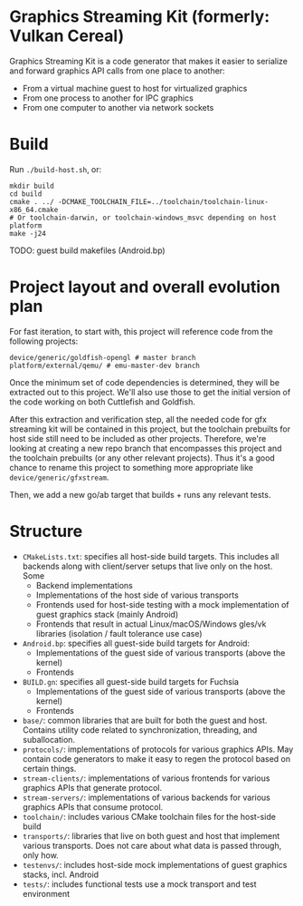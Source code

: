# Graphics Streaming Kit (formerly: Vulkan Cereal)

Graphics Streaming Kit is a code generator that makes it easier to serialize
and forward graphics API calls from one place to another:

- From a virtual machine guest to host for virtualized graphics
- From one process to another for IPC graphics
- From one computer to another via network sockets

# Build

Run `./build-host.sh`, or:

    mkdir build
    cd build
    cmake . ../ -DCMAKE_TOOLCHAIN_FILE=../toolchain/toolchain-linux-x86_64.cmake
    # Or toolchain-darwin, or toolchain-windows_msvc depending on host platform
    make -j24

TODO: guest build makefiles (Android.bp)

# Project layout and overall evolution plan

For fast iteration, to start with, this project will reference code from the
following projects:

    device/generic/goldfish-opengl # master branch
    platform/external/qemu/ # emu-master-dev branch

Once the minimum set of code dependencies is determined, they will be extracted
out to this project.  We'll also use those to get the initial version of the
code working on both Cuttlefish and Goldfish.

After this extraction and verification step, all the needed code for gfx
streaming kit will be contained in this project, but the toolchain prebuilts
for host side still need to be included as other projects. Therefore, we're
looking at creating a new repo branch that encompasses this project and the
toolchain prebuilts (or any other relevant projects). Thus it's a good chance
to rename this project to something more appropriate like
`device/generic/gfxstream`.

Then, we add a new go/ab target that builds + runs any relevant tests.

# Structure

- `CMakeLists.txt`: specifies all host-side build targets. This includes all
  backends along with client/server setups that live only on the host. Some
  - Backend implementations
  - Implementations of the host side of various transports
  - Frontends used for host-side testing with a mock implementation of guest
    graphics stack (mainly Android)
  - Frontends that result in actual Linux/macOS/Windows gles/vk libraries
    (isolation / fault tolerance use case)
- `Android.bp`: specifies all guest-side build targets for Android:
  - Implementations of the guest side of various transports (above the kernel)
  - Frontends
- `BUILD.gn`: specifies all guest-side build targets for Fuchsia
  - Implementations of the guest side of various transports (above the kernel)
  - Frontends
- `base/`: common libraries that are built for both the guest and host.
  Contains utility code related to synchronization, threading, and suballocation.
- `protocols/`: implementations of protocols for various graphics APIs. May contain
code generators to make it easy to regen the protocol based on certain things.
- `stream-clients/`: implementations of various frontends for various graphics
  APIs that generate protocol.
- `stream-servers/`: implementations of various backends for various graphics
  APIs that consume protocol.
- `toolchain/`: includes various CMake toolchain files for the host-side build
- `transports/`: libraries that live on both guest and host that implement
  various transports.  Does not care about what data is passed through, only
  how.
- `testenvs/`: includes host-side mock implementations of guest graphics stacks,
incl. Android
- `tests/`: includes functional tests use a mock transport and test environment
